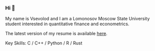 ### Hi 👋

My name is Vsevolod and I am a Lomonosov Moscow State University student interested in quantitative finance and econometrics.

The latest version of my resume is available [here](https://github.com/VsevolodZaostrovsky/VsevolodZaostrovsky/blob/main/VsevolodZaostrovsky_cv.pdf).

Key Skills: C / C++ / Python / R / Rust

<!--
**VsevolodZaostrovsky/VsevolodZaostrovsky** is a ✨ _special_ ✨ repository because its `README.md` (this file) appears on your GitHub profile.

Here are some ideas to get you started:

- 🔭 I’m currently working on ...
- 🌱 I’m currently learning ...
- 👯 I’m looking to collaborate on ...
- 🤔 I’m looking for help with ...
- 💬 Ask me about ...
- 📫 How to reach me: ...
- 😄 Pronouns: ...
- ⚡ Fun fact: ...
-->

